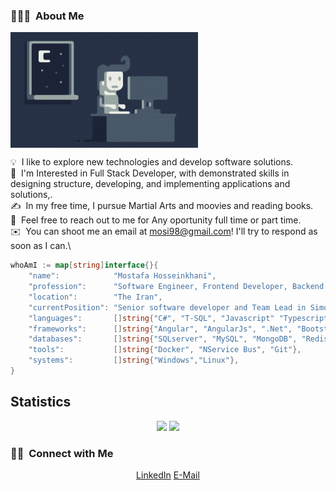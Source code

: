 ### 👨🏻‍💻 &nbsp;About Me

<img alt="Night Coding" src="https://raw.githubusercontent.com/AVS1508/AVS1508/master/assets/Night-Coding.gif" align="middle"/>

💡 &nbsp;I like to explore new technologies and develop software solutions.\
🌱 &nbsp;I'm Interested in Full Stack Developer, with demonstrated skills in designing structure, developing, and implementing applications and solutions,.\
✍️ &nbsp;In my free time, I pursue Martial Arts and moovies and reading books.\
💬 &nbsp;Feel free to reach out to me for Any oportunity full time or part time.\
✉️ &nbsp;You can shoot me an email at mosi98@gmail.com! I'll try to respond as soon as I can.\


```go
whoAmI := map[string]interface{}{
	"name":            "Mostafa Hosseinkhani",
	"profession":      "Software Engineer, Frontend Developer, Backend Developer",
	"location":        "The Iran",
	"currentPosition": "Senior software developer and Team Lead in Simorgh34000.com",
	"languages":       []string{"C#", "T-SQL", "Javascript" "Typescript"},
	"frameworks":      []string{"Angular", "AngularJs", ".Net", "Bootstrap"},
	"databases":       []string{"SQLserver", "MySQL", "MongoDB", "Redis"},
	"tools":           []string{"Docker", "NService Bus", "Git"},
	"systems":         []string{"Windows","Linux"},
}
``` 

## Statistics

<p align = "center">
  <img  src = "https://github-readme-stats.vercel.app/api?username=mhosseinkhani&show_icons=true&theme=radical&line_height=40">
  <img  src = "https://github-readme-stats.vercel.app/api/top-langs/?username=mhosseinkhani&theme=radical">
</p>

### 🤝🏻 &nbsp;Connect with Me

<p align="center">
<a href="https://www.linkedin.com/in/mostafa-hosseinkhani-739aa761">LinkedIn</a>
<a href="mailto:mosi98@gmail.com">E-Mail</a>
